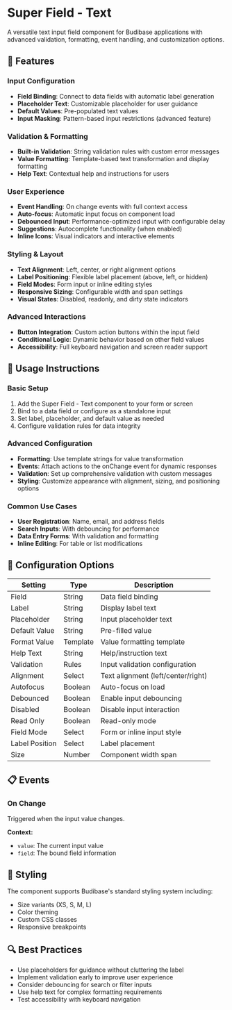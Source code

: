 # Super Field - Text

A versatile text input field component for Budibase applications with advanced validation, formatting, event handling, and customization options.

## 🚀 Features

### Input Configuration

- **Field Binding**: Connect to data fields with automatic label generation
- **Placeholder Text**: Customizable placeholder for user guidance
- **Default Values**: Pre-populated text values
- **Input Masking**: Pattern-based input restrictions (advanced feature)

### Validation & Formatting

- **Built-in Validation**: String validation rules with custom error messages
- **Value Formatting**: Template-based text transformation and display formatting
- **Help Text**: Contextual help and instructions for users

### User Experience

- **Event Handling**: On change events with full context access
- **Auto-focus**: Automatic input focus on component load
- **Debounced Input**: Performance-optimized input with configurable delay
- **Suggestions**: Autocomplete functionality (when enabled)
- **Inline Icons**: Visual indicators and interactive elements

### Styling & Layout

- **Text Alignment**: Left, center, or right alignment options
- **Label Positioning**: Flexible label placement (above, left, or hidden)
- **Field Modes**: Form input or inline editing styles
- **Responsive Sizing**: Configurable width and span settings
- **Visual States**: Disabled, readonly, and dirty state indicators

### Advanced Interactions

- **Button Integration**: Custom action buttons within the input field
- **Conditional Logic**: Dynamic behavior based on other field values
- **Accessibility**: Full keyboard navigation and screen reader support

## 📝 Usage Instructions

### Basic Setup

1. Add the Super Field - Text component to your form or screen
2. Bind to a data field or configure as a standalone input
3. Set label, placeholder, and default value as needed
4. Configure validation rules for data integrity

### Advanced Configuration

- **Formatting**: Use template strings for value transformation
- **Events**: Attach actions to the onChange event for dynamic responses
- **Validation**: Set up comprehensive validation with custom messages
- **Styling**: Customize appearance with alignment, sizing, and positioning options

### Common Use Cases

- **User Registration**: Name, email, and address fields
- **Search Inputs**: With debouncing for performance
- **Data Entry Forms**: With validation and formatting
- **Inline Editing**: For table or list modifications

## 🔧 Configuration Options

| Setting        | Type     | Description                        |
| -------------- | -------- | ---------------------------------- |
| Field          | String   | Data field binding                 |
| Label          | String   | Display label text                 |
| Placeholder    | String   | Input placeholder text             |
| Default Value  | String   | Pre-filled value                   |
| Format Value   | Template | Value formatting template          |
| Help Text      | String   | Help/instruction text              |
| Validation     | Rules    | Input validation configuration     |
| Alignment      | Select   | Text alignment (left/center/right) |
| Autofocus      | Boolean  | Auto-focus on load                 |
| Debounced      | Boolean  | Enable input debouncing            |
| Disabled       | Boolean  | Disable input interaction          |
| Read Only      | Boolean  | Read-only mode                     |
| Field Mode     | Select   | Form or inline input style         |
| Label Position | Select   | Label placement                    |
| Size           | Number   | Component width span               |

## 📋 Events

### On Change

Triggered when the input value changes.

**Context:**

- `value`: The current input value
- `field`: The bound field information

## 🎨 Styling

The component supports Budibase's standard styling system including:

- Size variants (XS, S, M, L)
- Color theming
- Custom CSS classes
- Responsive breakpoints

## 🔍 Best Practices

- Use placeholders for guidance without cluttering the label
- Implement validation early to improve user experience
- Consider debouncing for search or filter inputs
- Use help text for complex formatting requirements
- Test accessibility with keyboard navigation
